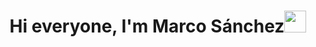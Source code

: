 

<h1 align="center"><b>Hi everyone, I'm Marco Sánchez</b><img src="https://media.giphy.com/media/hvRJCLFzcasrR4ia7z/giphy.gif" width="35"></h1>
